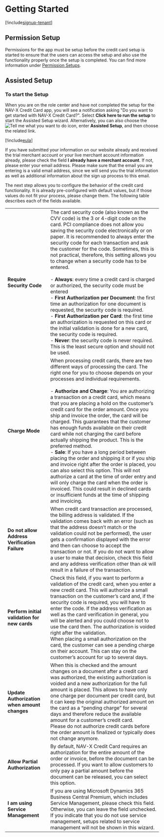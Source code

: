 # Getting Started

[!include[signup-tenant](includes/signup-tenant.md)]

## Permission Setup

Permissions for the app must be setup before the credit card setup is started to ensure that the users can access the setup and also use the functionality properly once the setup is completed. You can find more information under [Permission Setups](permission-setups.md).

## Assisted Setup

### To start the Setup

When you are on the role center and have not completed the setup for the NAV-X Credit Card app, you will see a notification asking "Do you want to get started with NAV-X Credit Card?". Select **Click here to run the setup** to start the Assisted Setup wizard. Alternatively, you can also choose the ![Tell me what you want to do](/images/magnifying-glass.gif) icon, enter **Assisted Setup**, and then choose the related link.

[!include[eula](../includes/eula.md)]

If you have submitted your information on our website already and received the trial merchant account or your live merchant account information already, please check the field **I already have a merchant account**. If not, please enter your email address. Please make sure that the email you are entering is a valid email address, since we will send you the trial information as well as additional information about the sign up process to this email.

The next step allows you to configure the behavior of the credit card functionality. It is already pre-configured with default values, but if those values do not fit your process, please change them. The following table describes each of the fields available.

|                                               |                                                                                                           |
|-----------------------------------------------|-----------------------------------------------------------------------------------------------------------|
| **Require Security Code**                     | The card security code (also known as the CVV code) is the 3 or 4-digit code on the card. PCI compliance does not allow you saving the security code electronically or on paper. It is recommended to always enter the security code for each transaction and ask the customer for the code. Sometimes, this is not practical, therefore, this setting allows you to change when a security code has to be entered.<br><br>- **Always**: every time a credit card is charged or authorized, the security code must be entered<br>- **First Authorization per Document**: the first time an authorization for one document is requested, the security code is required.<br>- **First Authorization per Card**: the first time an authorization is requested on this card or the initial validation is done for a new card, the security code is required.<br>- **Never**: the security code is never required. This is the least secure option and should not be used. |
| **Charge Mode**                               | When processing credit cards, there are two different ways of processing the card. The right one for you to choose depends on your processes and individual requirements.<br><br>- **Authorize and Charge**: You are authorizing a transaction on a credit card, which means that you are placing a hold on the customer’s credit card for the order amount. Once you ship and invoice the order, the card will be charged. This guarantees that the customer has enough funds available on their credit card while not charging the card before actually shipping the product. This is the preferred method.<br>- **Sale**: If you have a long period between placing the order and shipping it or if you ship and invoice right after the order is placed, you can also select this option. This will not authorize a card at the time of order entry and will only charge the card when the order is invoiced. This could result in declined cards or insufficient funds at the time of shipping and invoicing. |
| **Do not allow Address Verification Failure** | When credit card transaction are processed, the billing address is validated. If the validation comes back with an error (such as that the address doesn’t match or the validation could not be performed), the user gets a confirmation displayed with the error and then can choose to accept the transaction or not. If you do not want to allow a user to make that decision, check this field and any address verification other than *ok* will result in a failure of the transaction. |
| **Perform initial validation for new cards**  | Check this field, if you want to perform a validation of the credit card, when you enter a new credit card. This will authorize a small transaction on the customer’s card and, if the security code is required, you will have to enter the code. If the address verification as well as the card verification in general, you will be alerted and you could choose not to use the card then. The authorization is voided right after the validation.<br>When placing a small authorization on the card, the customer can see a pending charge on their account. This can stay on the customer’s account for up to several days. |
| **Update Authorization when amount changes**  | When this is checked and the amount changes on a document after a credit card was authorized, the existing authorization is voided and a new authorization for the full amount is placed. This allows to have only one charge per document per credit card, but it can keep the original authorized amount on the card as a “pending charge” for several days and therefore reduce the available amount for a customer’s credit card.<br>Please do not authorize credit cards before the order amount is finalized or typically does not change anymore. |
| **Allow Partial Authorization**               | By default, NAV-X Credit Card requires an authorization for the entire amount of the order or invoice, before the document can be processed. If you want to allow customers to only pay a partial amount before the document can be released, you can select this option. |
| **I am using Service Management**             | If you are using Microsoft Dynamics 365 Business Central Premium, which includes Service Management, please check this field. Otherwise, you can leave the field unchecked. If you indicate that you do not use service management, setups related to service management will not be shown in this wizard. |
